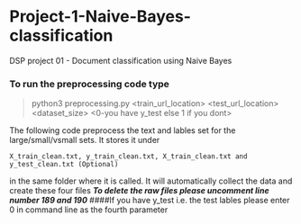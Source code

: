 # Project-1-Naive-Bayes-classification
DSP project 01 - Document classification using Naive Bayes

### To run the preprocessing code type
 > python3 preprocessing.py <train_url_location> <test_url_location> <dataset_size> <0-you have y_test else 1 if you dont>

The following code preprocess the text and lables set for the large/small/vsmall sets. 
It stores it under 
```
X_train_clean.txt, y_train_clean.txt, X_train_clean.txt and y_test_clean.txt (Optional)
```
in the same folder where it is called. 
It will automatically collect the data and create these four files
***To delete the raw files please uncomment line number 189 and 190***
####If you have y_test i.e. the test lables please enter 0 in command line as the fourth parameter